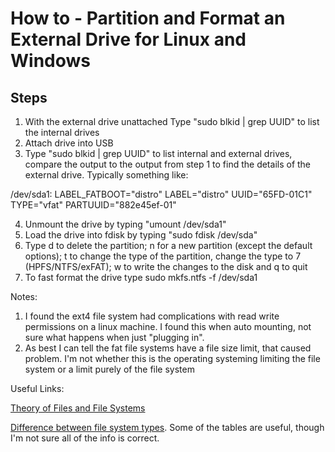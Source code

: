 # How to - Partition and Format an External Drive for Linux and Windows
## Steps
1. With the external drive unattached Type "sudo blkid | grep UUID" to list the internal drives
2. Attach drive into USB
3. Type "sudo blkid | grep UUID" to list internal and external drives, compare the output to the output from step 1 to find the details of the external drive. Typically something like:


/dev/sda1: LABEL_FATBOOT="distro" LABEL="distro" UUID="65FD-01C1" TYPE="vfat" PARTUUID="882e45ef-01"


4. Unmount the drive by typing "umount /dev/sda1"
5. Load the drive into fdisk by typing "sudo fdisk /dev/sda"
6. Type d to delete the partition; n for a new partition (except the default options); t to change the type of the partition, change the type to 7 (HPFS/NTFS/exFAT); w to write the changes to the disk and q to quit
7. To fast format the drive type sudo mkfs.ntfs -f /dev/sda1

Notes:
1. I found the ext4 file system had complications with read write permissions on a linux machine. I found this when auto mounting, not sure what happens when just "plugging in".
2. As best I can tell the fat file systems have a file size limit, that caused problem. I'm not whether this is the operating systeming limiting the file system or a limit purely of the file system

Useful Links:

[Theory of Files and File Systems](https://www.youtube.com/watch?v=KN8YgJnShPM)

[Difference between file system types](https://www.youtube.com/watch?v=5tBz44cArR0). Some of the tables are useful, though I'm not sure all of the info is correct.




